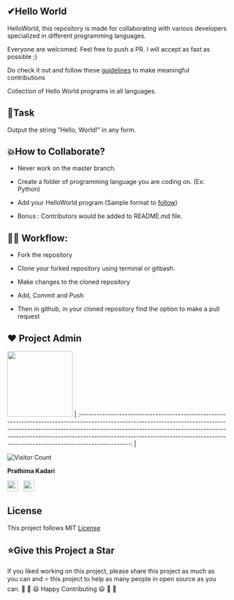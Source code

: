 <h2>✔Hello World</h2>

HelloWorld, this repository is made for collaborating with various developers specialized in different programming languages.

Everyone are welcomed. Feel free to push a PR. I will accept as fast as possible ;)

Do check it out and follow these [guidelines](CONTRIBUTING.md) to make meaningful contributions

Collection of Hello World programs in all languages.


<h2>📌Task</h2>

Output the string "Hello, World!" in any form. 


<h2>💥How to Collaborate?</h2>

- Never work on the master branch. 

- Create a folder of programming language you are coding on. (Ex: Python)

- Add your HelloWorld program (Sample format to [follow](https://github.com/prathimacode-hub/HelloWorld/blob/main/Arduino/HelloWorld.ino))

- Bonus : Contributors would be added to README.md file.


<h2>👨‍💻 Workflow:</h2>

- Fork the repository

- Clone your forked repository using terminal or gitbash.

- Make changes to the cloned repository

- Add, Commit and Push

- Then in github, in your cloned repository find the option to make a pull request


## ❤️ Project Admin
<a href="https://github.com/prathimacode-hub"><img src="https://github.com/prathimacode-hub/prathimacode-hub/blob/main/Prathima%20updated%20profile%20pic.jpg" width=150px height=150px /></a>
| :------------------------------------------------------------------------------------------------------------------------------------------------------------------------------------------------------------------------------------------------------------------------------------------------------------------------------------------: |

![Visitor Count](https://profile-counter.glitch.me/{prathimacode-hub}/count.svg)

**Prathima Kadari**

<a href="https://twitter.com/prathimak88"><img src="https://upload.wikimedia.org/wikipedia/fr/thumb/c/c8/Twitter_Bird.svg/1200px-Twitter_Bird.svg.png" width="25"></img></a>&nbsp;&nbsp; <a href="https://www.linkedin.com/in/prathima-kadari/"><img src="https://www.felberpr.com/wp-content/uploads/linkedin-logo.png" width="25"></img></a>


## License
This project follows MIT [License](LICENSE)
<h2>⭐Give this Project a Star</h2>

If you liked working on this project, please share this project as much as you can and ⭐ this project to help as many people in open source as you can.
🎉 🎊 😃 Happy Contributing 😃 🎊 🎉

